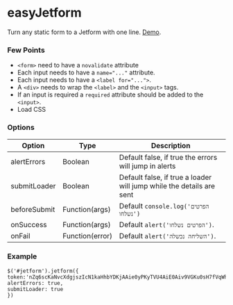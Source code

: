 # easyJetform

Turn any static form to a Jetform with one line. [Demo](http://www.interjet.co.il/camp/interjet/easyjetform/).

### Few Points

- ```<form>``` need to have a ```novalidate``` attribute
- Each input needs to have a ```name="..."``` attribute.
- Each input needs to have a ```<label for="...">```.
- A ```<div>``` needs to wrap the ```<label>``` and the ```<input>``` tags.
- If an input is required a ```required``` attribute should be added to the ```<input>```.
- Load CSS

### Options

Option  | Type | Description
------------- | ------------- | -------------
alertErrors  | Boolean | Default false, if true the errors will jump in alerts
submitLoader  | Boolean | Default false, if true a loader will jump while the details are sent
beforeSubmit | Function(args) | Default ```console.log('הפרטים נשלחו')```
onSuccess | Function(args) | Default ```alert('הפרטים נשלחו')```.
onFail | Function(error) | Default ```alert('השליחה נכשלה')```.

### Example

```
$('#jetform').jetform({
token:'nZq6scKaNvcXdgjszIcN1kaHhbYDKjAAie0yPKyTVU4AiE0Aiv9VGKu0sH7fVqWhqEkRvUyhbApBpYRGmgPkZA==',
alertErrors: true,
submitLoader: true
})
```
